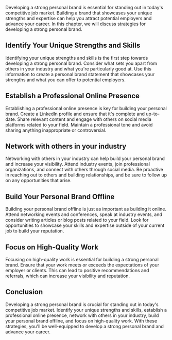 
Developing a strong personal brand is essential for standing out in today's competitive job market. Building a brand that showcases your unique strengths and expertise can help you attract potential employers and advance your career. In this chapter, we will discuss strategies for developing a strong personal brand.

Identify Your Unique Strengths and Skills
-----------------------------------------

Identifying your unique strengths and skills is the first step towards developing a strong personal brand. Consider what sets you apart from others in your industry and what you're particularly good at. Use this information to create a personal brand statement that showcases your strengths and what you can offer to potential employers.

Establish a Professional Online Presence
----------------------------------------

Establishing a professional online presence is key for building your personal brand. Create a LinkedIn profile and ensure that it's complete and up-to-date. Share relevant content and engage with others on social media platforms related to your field. Maintain a professional tone and avoid sharing anything inappropriate or controversial.

Network with others in your industry
------------------------------------

Networking with others in your industry can help build your personal brand and increase your visibility. Attend industry events, join professional organizations, and connect with others through social media. Be proactive in reaching out to others and building relationships, and be sure to follow up on any opportunities that arise.

Build Your Personal Brand Offline
---------------------------------

Building your personal brand offline is just as important as building it online. Attend networking events and conferences, speak at industry events, and consider writing articles or blog posts related to your field. Look for opportunities to showcase your skills and expertise outside of your current job to build your reputation.

Focus on High-Quality Work
--------------------------

Focusing on high-quality work is essential for building a strong personal brand. Ensure that your work meets or exceeds the expectations of your employer or clients. This can lead to positive recommendations and referrals, which can increase your visibility and reputation.

Conclusion
----------

Developing a strong personal brand is crucial for standing out in today's competitive job market. Identify your unique strengths and skills, establish a professional online presence, network with others in your industry, build your personal brand offline, and focus on high-quality work. With these strategies, you'll be well-equipped to develop a strong personal brand and advance your career.
